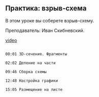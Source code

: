 ## Практика: взрыв-схема

В этом уроке вы соберете взрыв-схему.

Преподаватель: Иван Скибневский. 

[video](https://player.softculture.cc/embed/online/ARC/ARC_59.21.12_L8-6_Practice_Exploded_View)

```chapters

00:01 3D-сечение. Фрагменты

02:02 Деление на части

09:46 Сборка схемы

12:48 Настройка графики

15:05 Размещение на листе

```